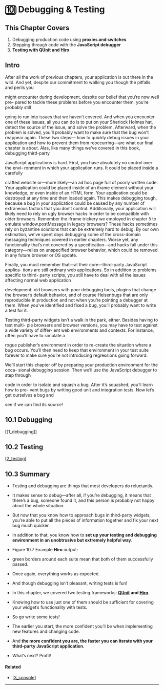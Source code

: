 # 🔟 Debugging & Testing

## This Chapter Covers

1. Debugging production code using **proxies and switches**
2. Stepping through code with the **JavaScript debugger**
3. **Testing with [QUnit](https://qunitjs.com/) and [Hiro](https://github.com/valueof/hiro)**

## **Intro**

After all the work of previous chapters, your application is out there in the wild.
And yet, despite our commitment to walking you though the pitfalls and perils you

might encounter during development, despite our belief that you’re now well pre-
pared to tackle these problems before you encounter them, you’re probably still

going to run into issues that we haven’t covered. And when you encounter one of
these issues, all you can do is to put on your Sherlock Holmes hat, detect the source
of the issue, and solve the problem. Afterward, when the problem is solved, you’ll
probably want to make sure that the bug won’t reappear again. These two steps—
how to quickly debug issues in your application and how to prevent them from
reoccurring—are what our final chapter is about.
Alas, like many things we’ve covered in this book, debugging third-party

JavaScript applications is hard. First, you have absolutely no control over the envi-
ronment in which your application runs. It could be placed inside a carefully

crafted website or—more likely—an ad hoc page full of poorly written code. Your
application could be placed inside of an iframe element without your knowledge,
or even inside of an HTML form. Your application could be destroyed at any time and
then loaded again. This makes debugging tough, because a bug in your application
could be caused by any number of extraneous factors that you don’t control.
Additionally, your application will likely need to rely on ugly browser hacks in
order to be compatible with older browsers. Remember the iframe trickery we
employed in chapter 5 to emulate window.postMessage in legacy browsers? These
hacks sometimes rely on byzantine solutions that can be extremely hard to debug. By
our own estimation, we’ve spent days debugging some of the cross-domain messaging
techniques covered in earlier chapters. Worse yet, any functionality that’s not covered
by a specification—and hacks fall under this category—relies on unspecified browser
behavior, which could be removed in any future browser or OS update.

Finally, you must remember that—at their core—third-party JavaScript applica-
tions are still ordinary web applications. So in addition to problems specific to third-
party scripts, you still have to deal with all the issues affecting normal web application

development: old browsers with poor debugging tools, plugins that change the
browser’s default behavior, and of course Heisenbugs that are only reproducible in
production and not when you’re pointing a debugger at them.
When you’ve identified and fixed a bug, you’ll probably want to write a test for it.

Testing third-party widgets isn’t a walk in the park, either. Besides having to test multi-
ple browsers and browser versions, you may have to test against a wide variety of differ-
ent web environments and contexts. For instance, often you’ll have to simulate a

rogue publisher’s environment in order to re-create the situation where a bug occurs.
You’ll then need to keep that environment in your test suite forever to make sure
you’re not introducing regressions going forward.

We’ll start this chapter off by preparing your production environment for the occa-
sional debugging session. Then we’ll use the JavaScript debugger to step through

code in order to isolate and squash a bug. After it’s squashed, you’ll learn how to pre-
vent bugs by writing good unit and integration tests. Now let’s get ourselves a bug and

see if we can find its source!

## **10.1 Debugging**

[[1_debugging]]

## **10.2 Testing**

[[2_testing]]

## **10.3 Summary**

- Testing and debugging are things that most developers do reluctantly.
- It makes sense to debug—after all, if you’re debugging, it means that there’s a bug, someone found
  it, and this person is probably not happy about the whole situation.
- But now that you know how to approach bugs in third-party widgets, you’re able to put all the pieces of
  information together and fix your next bug much quicker.
- In addition to that, you know how to **set up your testing and debugging environment in an unobtrusive but
  extremely helpful way**.

- Figure 10.7 Example **Hiro** output:
- green borders around each suite mean that both of them successfully passed.
- Once again, everything works as expected.

- And though debugging isn’t pleasant, writing tests is fun!
- In this chapter, we covered two testing frameworks: **[QUnit](https://qunitjs.com/) and [Hiro](https://github.com/valueof/hiro)**.
- Knowing how to use just one of them should be sufficient for covering your widget’s functionality with tests.
- So go write some tests!
- The earlier you start, the more confident you’ll be when implementing new features and changing code.
- And **the more confident you are, the faster you can iterate with your third-party JavaScript application**.
- What’s next? Profit!

#### Related

- [[3_console]]

---

[//begin]: # "Autogenerated link references for markdown compatibility"
[2_testing]: 2_testing/2_testing "Testing"
[3_console]: 3_console/3_console "JS Console"
[//end]: # "Autogenerated link references"
